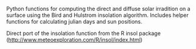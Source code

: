 Python functions for computing the direct and diffuse solar irradition on a surface using the Bird and Hulstrom
insolation algorithm.  Includes helper functions for calculating julian days and sun positions.

Direct port of the insolation function from the R insol package
(http://www.meteoexploration.com/R/insol/index.html)